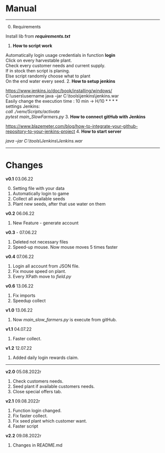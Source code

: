 # Manual
***
0. Requirements

Install lib from _**requirements.txt**_ 
1. **How to script work**

Automatically login usage credentials in function **login** <br>
Click on every harvestable plant. <br>
Check every customer needs and current supply. <br>
If in stock then script is planing. <br>
Else script randomly choose what to plant <br>
On the end water every seed.
2. **How to setup jenkins <br>**

https://www.jenkins.io/doc/book/installing/windows/ <br>
C:\users\username java –jar C:\tools\jenkins\jenkins.war <br>
Easily change the execution time : 10 min -> H/10 * * * * <br>
settings Jenkins: <br>
_call ./venv/Scripts/activate_ <br>
_pytest main_SlowFarmers.py_
3. **How to connect gitHub with Jenkins <br>**

https://www.blazemeter.com/blog/how-to-integrate-your-github-repository-to-your-jenkins-project
4. **How to start server** 

_java –jar C:\tools\Jenkins\Jenkins.war_
***
# Changes
**v0.1**    03.06.22

0. Setting file with your data
1. Automatically login to game
2. Collect all available seeds
3. Plant new seeds, after that use water on them

**v0.2**    06.06.22
1. New Feature - generate account 

**v0.3** - 07.06.22
1. Deleted not necessary files
2. Speed-up mouse. Now mouse moves 5 times faster

**v0.4** 07.06.22
1. Login all account from JSON file.
2. Fix mouse speed on plant.
3. Every XPath move to _field.py_

**v0.6** 13.06.22
1. Fix imports
2. Speedup collect

**v1.0** 13.06.22
1. Now _main_slow_farmers.py_ is execute from gitHub.

**v1.1** 04.07.22
1. Faster collect.

**v1.2** 12.07.22
1. Added daily login rewards claim.

***
**v2.0** 05.08.2022r
1. Check customers needs.
2. Seed plant if available customers needs.
3. Close special offers tab.

**v2.1** 09.08.2022r
1. Function login changed.
2. Fix faster collect.
3. Fix seed plant which customer want.
4. Faster script

**v2.2** 09.08.2022r
1. Changes in README.md